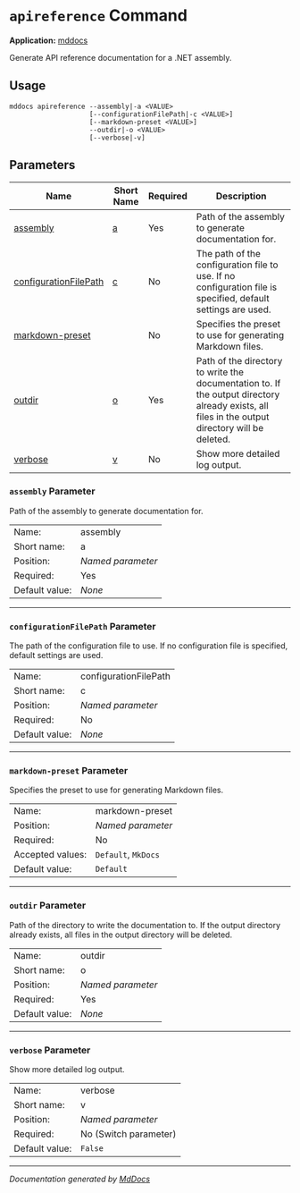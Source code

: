 ﻿# `apireference` Command

**Application:** [mddocs](../index.md)

Generate API reference documentation for a .NET assembly.

## Usage

```
mddocs apireference --assembly|-a <VALUE>
                    [--configurationFilePath|-c <VALUE>]
                    [--markdown-preset <VALUE>]
                    --outdir|-o <VALUE>
                    [--verbose|-v]
```

## Parameters

| Name                                                      | Short Name                            | Required | Description                                                                                                                                     |
| --------------------------------------------------------- | ------------------------------------- | -------- | ----------------------------------------------------------------------------------------------------------------------------------------------- |
| [assembly](#assembly-parameter)                           | [a](#assembly-parameter)              | Yes      | Path of the assembly to generate documentation for.                                                                                             |
| [configurationFilePath](#configurationfilepath-parameter) | [c](#configurationfilepath-parameter) | No       | The path of the configuration file to use. If no configuration file is specified, default settings are used.                                    |
| [markdown\-preset](#markdownpreset-parameter)             |                                       | No       | Specifies the preset to use for generating Markdown files.                                                                                      |
| [outdir](#outdir-parameter)                               | [o](#outdir-parameter)                | Yes      | Path of the directory to write the documentation to. If the output directory already exists, all files in the output directory will be deleted. |
| [verbose](#verbose-parameter)                             | [v](#verbose-parameter)               | No       | Show more detailed log output.                                                                                                                  |

### `assembly` Parameter

Path of the assembly to generate documentation for.

|                |                   |
| -------------- | ----------------- |
| Name:          | assembly          |
| Short name:    | a                 |
| Position:      | *Named parameter* |
| Required:      | Yes               |
| Default value: | *None*            |

___

### `configurationFilePath` Parameter

The path of the configuration file to use. If no configuration file is specified, default settings are used.

|                |                       |
| -------------- | --------------------- |
| Name:          | configurationFilePath |
| Short name:    | c                     |
| Position:      | *Named parameter*     |
| Required:      | No                    |
| Default value: | *None*                |

___

### `markdown-preset` Parameter

Specifies the preset to use for generating Markdown files.

|                  |                     |
| ---------------- | ------------------- |
| Name:            | markdown\-preset    |
| Position:        | *Named parameter*   |
| Required:        | No                  |
| Accepted values: | `Default`, `MkDocs` |
| Default value:   | `Default`           |

___

### `outdir` Parameter

Path of the directory to write the documentation to. If the output directory already exists, all files in the output directory will be deleted.

|                |                   |
| -------------- | ----------------- |
| Name:          | outdir            |
| Short name:    | o                 |
| Position:      | *Named parameter* |
| Required:      | Yes               |
| Default value: | *None*            |

___

### `verbose` Parameter

Show more detailed log output.

|                |                       |
| -------------- | --------------------- |
| Name:          | verbose               |
| Short name:    | v                     |
| Position:      | *Named parameter*     |
| Required:      | No (Switch parameter) |
| Default value: | `False`               |

___

*Documentation generated by [MdDocs](https://github.com/ap0llo/mddocs)*
